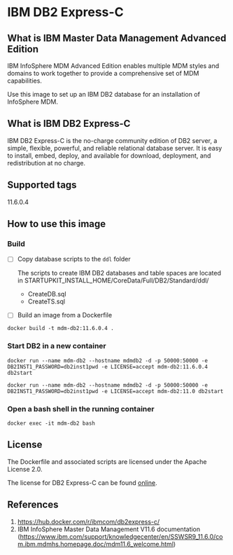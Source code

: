 # IBM DB2 Express-C

## What is IBM Master Data Management Advanced Edition

IBM InfoSphere MDM Advanced Edition enables multiple MDM styles and domains to work together to provide a comprehensive set of MDM capabilities.

Use this image to set up an IBM DB2 database for an installation of InfoSphere MDM.

## What is IBM DB2 Express-C

IBM DB2 Express-C is the no-charge community edition of DB2 server, a simple, flexible, powerful, and reliable relational database server. 
It is easy to install, embed, deploy, and available for download, deployment, and redistribution at no charge.

## Supported tags

11.6.0.4

## How to use this image

### Build

- [ ] Copy database scripts to the ```ddl``` folder

	The scripts to create IBM DB2 databases and table spaces are located in STARTUPKIT_INSTALL_HOME/CoreData/Full/DB2/Standard/ddl/
	* CreateDB.sql
	* CreateTS.sql

- [ ] Build an image from a Dockerfile

```
docker build -t mdm-db2:11.6.0.4 .
```

<!--
/tmp/bpm/IM64/userinstc -acceptLicense input /share/bpmExp_linux_response_nonroot_64bit.xml -log /tmp/silent_install.log
-->

### Start DB2 in a new container

```
docker run --name mdm-db2 --hostname mdmdb2 -d -p 50000:50000 -e DB2INST1_PASSWORD=db2inst1pwd -e LICENSE=accept mdm-db2:11.6.0.4 db2start
```

```
docker run --name mdm-db2 --hostname mdmdb2 -d -p 50000:50000 -e DB2INST1_PASSWORD=db2inst1pwd -e LICENSE=accept mdm-db2:11.0 db2start
```


### Open a bash shell in the running container

```
docker exec -it mdm-db2 bash
```

## License

The Dockerfile and associated scripts are licensed under the Apache License 2.0. 

The license for DB2 Express-C can be found [online](http://www-03.ibm.com/software/sla/sladb.nsf/displaylis/5DF1EE126832D3F185257DAB0064BEFA?OpenDocument).

## References

1. https://hub.docker.com/r/ibmcom/db2express-c/
2. IBM InfoSphere Master Data Management V11.6 documentation (https://www.ibm.com/support/knowledgecenter/en/SSWSR9_11.6.0/com.ibm.mdmhs.homepage.doc/mdm11.6_welcome.html)
